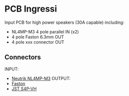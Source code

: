 # PCB Ingressi
Input PCB for high power speakers (30A capable) including:
- NL4MP-M3 4 pole parallel IN (x2)
- 4 pole Faston 6.3mm OUT
- 4 pole xxx connector OUT

## Connectors
INPUT:
- [Neutrik NL4MP-M3](https://www.neutrik.com/en/product/nl4mp-m3)
OUTPUT:
- [Faston](https://www.tme.eu/it/details/st-lk-4/terminali-a-saldare-pcb/xinya/xy256r-a-7-62-4pin/)
- [JST S4P-VH](https://www.digikey.it/product-detail/it/jst-sales-america-inc/S4P-VH-LF-SN/S4P-VH-LF-SN-ND/9924228)
